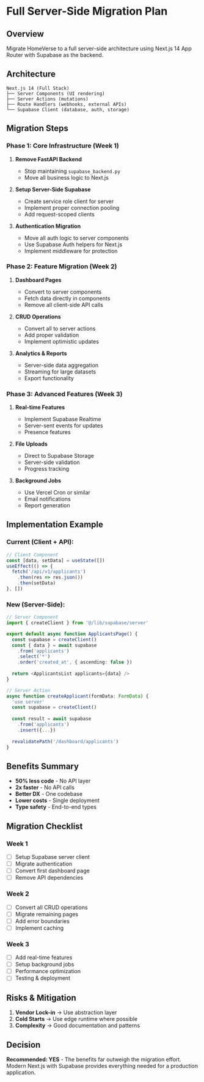 # Full Server-Side Migration Plan

## Overview
Migrate HomeVerse to a full server-side architecture using Next.js 14 App Router with Supabase as the backend.

## Architecture

```
Next.js 14 (Full Stack)
├── Server Components (UI rendering)
├── Server Actions (mutations)
├── Route Handlers (webhooks, external APIs)
└── Supabase Client (database, auth, storage)
```

## Migration Steps

### Phase 1: Core Infrastructure (Week 1)
1. **Remove FastAPI Backend**
   - Stop maintaining `supabase_backend.py`
   - Move all business logic to Next.js

2. **Setup Server-Side Supabase**
   - Create service role client for server
   - Implement proper connection pooling
   - Add request-scoped clients

3. **Authentication Migration**
   - Move all auth logic to server components
   - Use Supabase Auth helpers for Next.js
   - Implement middleware for protection

### Phase 2: Feature Migration (Week 2)
1. **Dashboard Pages**
   - Convert to server components
   - Fetch data directly in components
   - Remove all client-side API calls

2. **CRUD Operations**
   - Convert all to server actions
   - Add proper validation
   - Implement optimistic updates

3. **Analytics & Reports**
   - Server-side data aggregation
   - Streaming for large datasets
   - Export functionality

### Phase 3: Advanced Features (Week 3)
1. **Real-time Features**
   - Implement Supabase Realtime
   - Server-sent events for updates
   - Presence features

2. **File Uploads**
   - Direct to Supabase Storage
   - Server-side validation
   - Progress tracking

3. **Background Jobs**
   - Use Vercel Cron or similar
   - Email notifications
   - Report generation

## Implementation Example

### Current (Client + API):
```typescript
// Client Component
const [data, setData] = useState([])
useEffect(() => {
  fetch('/api/v1/applicants')
    .then(res => res.json())
    .then(setData)
}, [])
```

### New (Server-Side):
```typescript
// Server Component
import { createClient } from '@/lib/supabase/server'

export default async function ApplicantsPage() {
  const supabase = createClient()
  const { data } = await supabase
    .from('applicants')
    .select('*')
    .order('created_at', { ascending: false })
  
  return <ApplicantsList applicants={data} />
}

// Server Action
async function createApplicant(formData: FormData) {
  'use server'
  const supabase = createClient()
  
  const result = await supabase
    .from('applicants')
    .insert({...})
  
  revalidatePath('/dashboard/applicants')
}
```

## Benefits Summary
- **50% less code** - No API layer
- **2x faster** - No API calls
- **Better DX** - One codebase
- **Lower costs** - Single deployment
- **Type safety** - End-to-end types

## Migration Checklist

### Week 1
- [ ] Setup Supabase server client
- [ ] Migrate authentication
- [ ] Convert first dashboard page
- [ ] Remove API dependencies

### Week 2
- [ ] Convert all CRUD operations
- [ ] Migrate remaining pages
- [ ] Add error boundaries
- [ ] Implement caching

### Week 3
- [ ] Add real-time features
- [ ] Setup background jobs
- [ ] Performance optimization
- [ ] Testing & deployment

## Risks & Mitigation
1. **Vendor Lock-in** → Use abstraction layer
2. **Cold Starts** → Use edge runtime where possible
3. **Complexity** → Good documentation and patterns

## Decision
**Recommended: YES** - The benefits far outweigh the migration effort. Modern Next.js with Supabase provides everything needed for a production application.